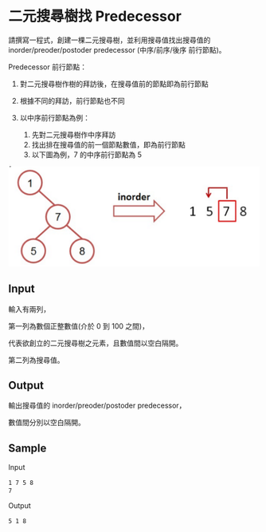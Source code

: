 # 二元搜尋樹找 Predecessor

請撰寫一程式，創建一棵二元搜尋樹，並利用搜尋值找出搜尋值的 inorder/preoder/postoder predecessor (中序/前序/後序 前行節點)。

Predecessor 前行節點：

1. 對二元搜尋樹作樹的拜訪後，在搜尋值前的節點即為前行節點
2. 根據不同的拜訪，前行節點也不同
3. 以中序前行節點為例：

   1. 先對二元搜尋樹作中序拜訪
   2. 找出排在搜尋值的前一個節點數值，即為前行節點
   3. 以下圖為例，7 的中序前行節點為 5

![inorder predecessor](./images/inorder_predecessor.png)

## Input

輸入有兩列，

第一列為數個正整數值(介於 0 到 100 之間)，

代表欲創立的二元搜尋樹之元素，且數值間以空白隔開。

第二列為搜尋值。

## Output

輸出搜尋值的 inorder/preoder/postoder predecessor，

數值間分別以空白隔開。

## Sample

Input

```
1 7 5 8
7

```

Output

```
5 1 8

```
